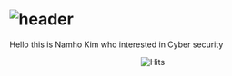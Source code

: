# ![header](https://capsule-render.vercel.app/api?type=wave&color=random&height=300&section=header&text=Namho%20Kim&fontSize=90)

 

Hello this is Namho Kim who interested in Cyber security 

<div align=center>
	
 ![Hits](https://hits.seeyoufarm.com/api/count/incr/badge.svg?url=https%3A%2F%2Fgithub.com%2Fnkim6636&count_bg=%2379C83D&title_bg=%23555555&icon=&icon_color=%23E7E7E7&title=hits&edge_flat=false)
